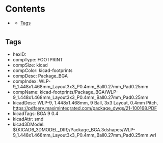 



Contents
========

* [](#)
	* [Tags](#tags)

# 

## Tags

- hexID: 
- oompType: FOOTPRINT
- oompSize: kicad
- oompColor: kicad-footprints
- oompDesc: Package_BGA
- oompIndex: WLP-9_1.448x1.468mm_Layout3x3_P0.4mm_Ball0.27mm_Pad0.25mm
- oompName: kicad-footprints/Package_BGA/WLP-9_1.448x1.468mm_Layout3x3_P0.4mm_Ball0.27mm_Pad0.25mm
- kicadDesc: WLP-9, 1.448x1.468mm, 9 Ball, 3x3 Layout, 0.4mm Pitch, https://pdfserv.maximintegrated.com/package_dwgs/21-100168.PDF
- kicadTags: BGA 9 0.4
- kicadAttr: smd
- kicad3DModel: ${KICAD6_3DMODEL_DIR}/Package_BGA.3dshapes/WLP-9_1.448x1.468mm_Layout3x3_P0.4mm_Ball0.27mm_Pad0.25mm.wrl
